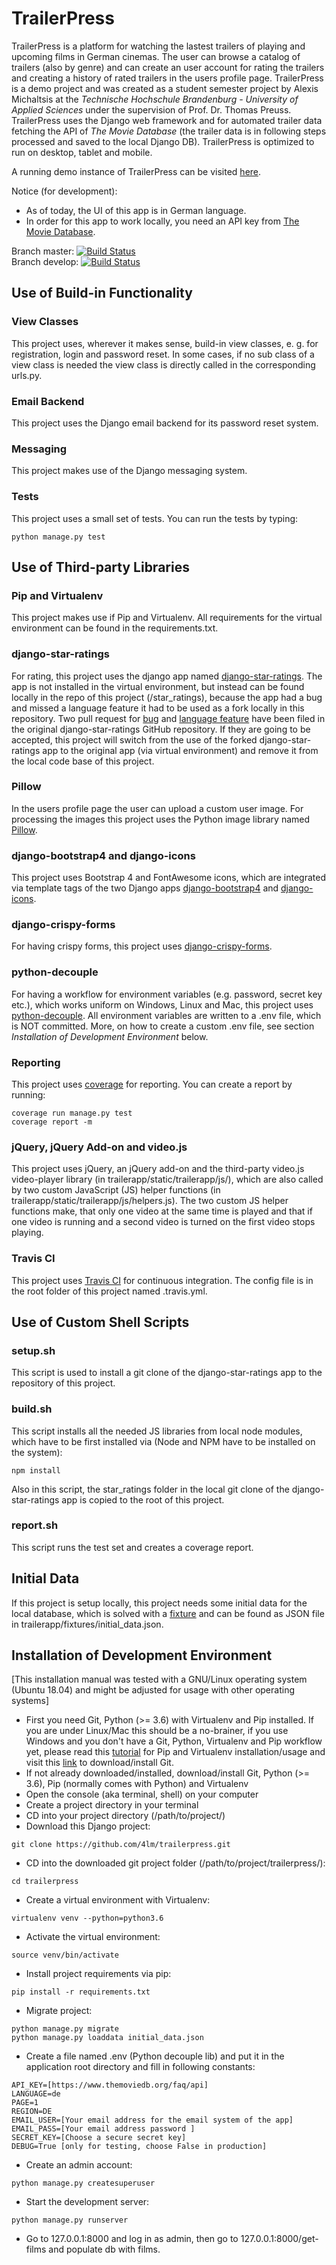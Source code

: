 # TrailerPress

TrailerPress is a platform for watching the lastest trailers of playing and upcoming films in German cinemas. The user can browse a catalog of trailers (also by genre) and can create an user account for rating the trailers and creating a history of rated trailers in the users profile page. TrailerPress is a demo project and was created as a student semester project by Alexis Michaltsis at the _Technische Hochschule Brandenburg - University of Applied Sciences_ under the supervision of Prof. Dr. Thomas Preuss. TrailerPress uses the Django web framework and for automated trailer data fetching the API of _The Movie Database_ (the trailer data is in following steps processed and saved to the local Django DB). TrailerPress is optimized to run on desktop, tablet and mobile. 

A running demo instance of TrailerPress can be visited [here](https://trailerpress.michaltsis.net/).

Notice (for development):

- As of today, the UI of this app is in German language. 
- In order for this app to work locally, you need an API key from [The Movie Database](https://www.themoviedb.org/faq/api).

Branch master: [![Build Status](https://travis-ci.com/4lm/trailerpress.svg?branch=master)](https://travis-ci.com/4lm/trailerpress) \
Branch develop: [![Build Status](https://travis-ci.com/4lm/trailerpress.svg?branch=develop)](https://travis-ci.com/4lm/trailerpress)

## Use of Build-in Functionality

### View Classes

This project uses, wherever it makes sense, build-in view classes, e. g. for registration, login and password reset. In some cases, if no sub class of a view class is needed the view class is directly called in the corresponding urls.py.

### Email Backend

This project uses the Django email backend for its password reset system.

### Messaging

This project makes use of the Django messaging system.

### Tests

This project uses a small set of tests. You can run the tests by typing:

```
python manage.py test
```

## Use of Third-party Libraries

### Pip and Virtualenv

This project makes use if Pip and Virtualenv. All requirements for the virtual environment can be found in the requirements.txt.

### django-star-ratings

For rating, this project uses the django app named [django-star-ratings](https://github.com/wildfish/django-star-ratings). The app is not installed in the virtual environment, but instead can be found locally in the repo of this project (/star_ratings), because the app had a bug and missed a language feature it had to be used as a fork locally in this repository. Two pull request for [bug](https://github.com/wildfish/django-star-ratings/pull/154) and [language feature](https://github.com/wildfish/django-star-ratings/pull/155) have been filed in the original django-star-ratings GitHub repository. If they are going to be accepted, this project will switch from the use of the forked django-star-ratings app to the original app (via virtual environment) and remove it from the local code base of this project.

### Pillow

In the users profile page the user can upload a custom user image. For processing the images this project uses the Python image library named [Pillow](https://pypi.org/project/Pillow/).

    
### django-bootstrap4 and django-icons

This project uses Bootstrap 4 and FontAwesome icons, which are integrated via template tags of the two Django apps [django-bootstrap4](https://pypi.org/project/django-bootstrap4/) and [django-icons](https://pypi.org/project/django-icons/). 

### django-crispy-forms

For having crispy forms, this project uses [django-crispy-forms](https://pypi.org/project/django-crispy-forms/).

### python-decouple

For having a workflow for environment variables (e.g. password, secret key etc.), which works uniform on Windows, Linux and Mac, this project uses [python-decouple](https://pypi.org/project/python-decouple/). All environment variables are written to a .env file, which is NOT committed. More, on how to create a custom .env file, see section _Installation of Development Environment_ below.

### Reporting

This project uses [coverage](https://pypi.org/project/coverage/) for reporting. You can create a report by running:

```
coverage run manage.py test
coverage report -m
```

### jQuery, jQuery Add-on and video.js

This project uses jQuery, an jQuery add-on and the third-party video.js video-player library (in trailerapp/static/trailerapp/js/), which are also called by two custom JavaScript (JS) helper functions (in trailerapp/static/trailerapp/js/helpers.js). The two custom JS helper functions make, that only one video at the same time is played and that if one video is running and a second video is turned on the first video stops playing.

### Travis CI

This project uses [Travis CI](https://travis-ci.com/) for continuous integration. The config file is in the root folder of this project named .travis.yml.

## Use of Custom Shell Scripts

### setup.sh

This script is used to install a git clone of the django-star-ratings app to the repository of this project. 

### build.sh

This script installs all the needed JS libraries from local node modules, which have to be first installed via (Node and NPM have to be installed on the system):
```
npm install
```
Also in this script, the star_ratings folder in the local git clone of the django-star-ratings app is copied to the root of this project. 

### report.sh

This script runs the test set and creates a coverage report.

## Initial Data

If this project is setup locally, this project needs some initial data for the local database, which is solved with a [fixture](https://code.djangoproject.com/wiki/Fixtures) and can be found as JSON file in trailerapp/fixtures/initial_data.json.

## Installation of Development Environment

[This installation manual was tested with a GNU/Linux operating system (Ubuntu 18.04) and might be adjusted for usage with other operating systems]

- First you need Git, Python (>= 3.6) with Virtualenv and Pip installed. If you are under Linux/Mac this should be a no-brainer, if you use Windows and you don't have a Git, Python, Virtualenv and Pip workflow yet, please read this [tutorial](http://timmyreilly.azurewebsites.net/python-pip-virtualenv-installation-on-windows/) for Pip and Virtualenv installation/usage and visit this [link](https://git-scm.com/download/win) to download/install Git.
- If not already downloaded/installed, download/install Git, Python (>= 3.6), Pip (normally comes with Python) and Virtualenv
- Open the console (aka terminal, shell) on your computer
- Create a project directory in your terminal
- CD into your project directory (/path/to/project/)
- Download this Django project:
```
git clone https://github.com/4lm/trailerpress.git
```
- CD into the downloaded git project folder (/path/to/project/trailerpress/):
```
cd trailerpress
```
- Create a virtual environment with Virtualenv:
```
virtualenv venv --python=python3.6
```
- Activate the virtual environment:
```
source venv/bin/activate
```
- Install project requirements via pip:
```
pip install -r requirements.txt
```
- Migrate project:
```
python manage.py migrate
python manage.py loaddata initial_data.json
```
- Create a file named .env (Python decouple lib) and put it in the application root directory and fill in following constants:  
```
API_KEY=[https://www.themoviedb.org/faq/api]
LANGUAGE=de
PAGE=1
REGION=DE
EMAIL_USER=[Your email address for the email system of the app]
EMAIL_PASS=[Your email address password ]
SECRET_KEY=[Choose a secure secret key]
DEBUG=True [only for testing, choose False in production]
```
- Create an admin account:
```
python manage.py createsuperuser
```
- Start the development server:
```
python manage.py runserver
```
- Go to 127.0.0.1:8000 and log in as admin, then go to 127.0.0.1:8000/get-films and populate db with films.
